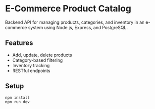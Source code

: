 # E-Commerce Product Catalog

Backend API for managing products, categories, and inventory in an e-commerce system using Node.js, Express, and PostgreSQL.

## Features
- Add, update, delete products
- Category-based filtering
- Inventory tracking
- RESTful endpoints

## Setup
```bash
npm install
npm run dev
